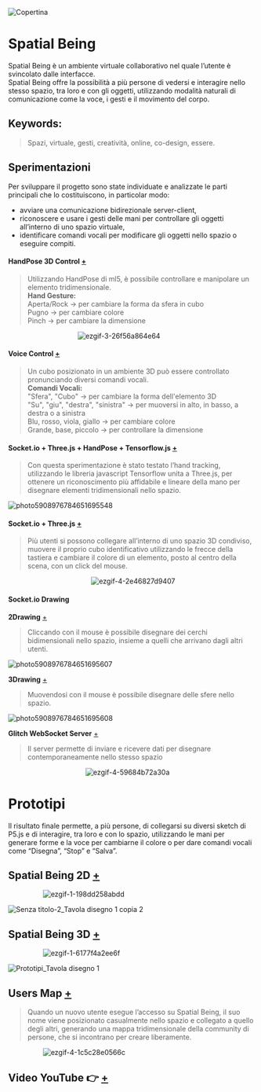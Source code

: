 ![Copertina](https://user-images.githubusercontent.com/76455356/121450001-30c0fd00-c99b-11eb-9fa9-27acaf03f537.png)

# Spatial Being
Spatial Being è un ambiente virtuale collaborativo nel quale l’utente è svincolato dalle interfacce.  
Spatial Being offre la possibilità a più persone di vedersi e interagire nello stesso spazio, tra loro e con gli oggetti, utilizzando modalità naturali di comunicazione come la voce, i gesti e il movimento del corpo.

## Keywords:
> Spazi, virtuale, gesti, creatività, online, co-design, essere.

## Sperimentazioni
Per sviluppare il progetto sono state individuate e analizzate le parti principali che lo costituiscono, in particolar modo: 
- avviare una comunicazione bidirezionale server-client, 
- riconoscere e usare i gesti delle mani per controllare gli oggetti all’interno di uno spazio virtuale,
- identificare comandi vocali per modificare gli oggetti nello spazio o eseguire compiti.

#### HandPose 3D Control [+](https://editor.p5js.org/RobertoAlesi/full/mFpSAsZWK)
>Utilizzando HandPose di ml5, è possibile controllare e manipolare un elemento tridimensionale.  
>**Hand Gesture:**    
>Aperta/Rock -> per cambiare la forma da sfera in cubo  
>Pugno -> per cambiare colore  
>Pinch -> per cambiare la dimensione  
  
&nbsp; &nbsp; &nbsp; &nbsp; &nbsp; &nbsp; &nbsp; &nbsp; &nbsp; &nbsp; &nbsp; &nbsp; &nbsp; &nbsp;&nbsp; &nbsp; &nbsp; &nbsp; &nbsp;![ezgif-3-26f56a864e64](https://user-images.githubusercontent.com/76455356/119957006-fa01e480-bfa1-11eb-95b0-16d7449cf2c1.gif)

#### Voice Control [+](https://editor.p5js.org/RobertoAlesi/full/u0AwDYMCh)
>Un cubo posizionato in un ambiente 3D può essere controllato pronunciando diversi comandi vocali.  
>**Comandi Vocali:**  
"Sfera", "Cubo" -> per cambiare la forma dell'elemento 3D  
"Su", "giu", "destra", "sinistra" -> per muoversi in alto, in basso, a destra o a sinistra  
Blu, rosso, viola, giallo -> per cambiare colore  
Grande, base, piccolo -> per controllare la dimensione  

#### Socket.io + Three.js + HandPose + Tensorflow.js [+](https://hand-pose.glitch.me)  
>Con questa sperimentazione è stato testato l’hand tracking, utilizzando le libreria javascript Tensorflow unita a Three.js, per ottenere un riconoscimento più affidabile e lineare della mano per disegnare elementi tridimensionali nello spazio.  

![photo5908976784651695548](https://user-images.githubusercontent.com/76455356/121269371-00f0f700-c8c0-11eb-9249-8c234b108080.jpg)

#### Socket.io + Three.js  [+](https://socket-three-due2.glitch.me)
>Più utenti si possono collegare all’interno di uno spazio 3D condiviso, muovere il proprio cubo identificativo utilizzando le frecce della tastiera e cambiare il colore di un elemento, posto al centro della scena, con un click del mouse.

&nbsp; &nbsp; &nbsp; &nbsp; &nbsp; &nbsp; &nbsp; &nbsp; &nbsp;&nbsp; &nbsp; &nbsp;&nbsp; &nbsp; &nbsp; &nbsp; &nbsp; &nbsp;&nbsp; &nbsp; &nbsp;&nbsp; &nbsp; &nbsp;![ezgif-4-2e46827d9407](https://user-images.githubusercontent.com/76455356/121268981-452fc780-c8bf-11eb-8804-f8f02f2cd5eb.gif)

#### Socket.io Drawing
**2Drawing** [+](https://editor.p5js.org/RobertoAlesi/full/TyDXiyUc8)
>Cliccando con il mouse è possibile disegnare dei cerchi bidimensionali nello spazio, insieme a quelli che arrivano dagli altri utenti.  

![photo5908976784651695607](https://user-images.githubusercontent.com/76455356/121272474-59c38e00-c8c6-11eb-8412-d2184024d4ef.jpg)


**3Drawing** [+](https://editor.p5js.org/RobertoAlesi/full/cez4xDvz7)
>Muovendosi con il mouse è possibile disegnare delle sfere nello spazio.  

![photo5908976784651695608](https://user-images.githubusercontent.com/76455356/121272490-65af5000-c8c6-11eb-852d-68c4e1826c0a.jpg)

**Glitch WebSocket Server** [+](https://glitch.com/edit/#!/disegni-diversi)
>Il server permette di inviare e ricevere dati per disegnare contemporaneamente nello stesso spazio  

&nbsp; &nbsp; &nbsp; &nbsp; &nbsp; &nbsp; &nbsp; &nbsp; &nbsp; &nbsp;&nbsp; &nbsp; &nbsp; &nbsp; &nbsp;&nbsp; &nbsp; &nbsp; &nbsp; &nbsp; &nbsp; ![ezgif-4-59684b72a30a](https://user-images.githubusercontent.com/76455356/121272567-a5763780-c8c6-11eb-91a3-0dc7f756ae29.gif)


# Prototipi
Il risultato finale permette, a più persone, di collegarsi su diversi sketch di P5.js e di interagire, tra loro e con lo spazio, utilizzando le mani per generare forme e la voce per cambiarne il colore o per dare comandi vocali come “Disegna”, “Stop” e “Salva”.

## Spatial Being 2D [+](https://editor.p5js.org/RobertoAlesi/full/bIxa6qOea)

&nbsp; &nbsp; &nbsp; &nbsp; &nbsp; &nbsp; &nbsp; &nbsp; &nbsp; ![ezgif-1-198dd258abdd](https://user-images.githubusercontent.com/76455356/121462803-7b4d7400-c9b1-11eb-900f-7d9a0de7866f.gif)


![Senza titolo-2_Tavola disegno 1 copia 2](https://user-images.githubusercontent.com/76455356/121460322-0d06b280-c9ad-11eb-85d6-cb5b08762022.png)


## Spatial Being 3D [+](https://editor.p5js.org/RobertoAlesi/full/0Tne-Js-i)

&nbsp; &nbsp; &nbsp; &nbsp; &nbsp; &nbsp; &nbsp; &nbsp; &nbsp; ![ezgif-1-6177f4a2ee6f](https://user-images.githubusercontent.com/76455356/121461394-0aa55800-c9af-11eb-8d9f-ea3a528f0445.gif)
  

![Prototipi_Tavola disegno 1](https://user-images.githubusercontent.com/76455356/121460184-d2047f00-c9ac-11eb-9c7e-134efab14ba9.png)



## Users Map [+](https://editor.p5js.org/RobertoAlesi/full/8Iwd_t86o)  
>Quando un nuovo utente esegue l’accesso su Spatial Being, il suo nome viene posizionato casualmente nello spazio e collegato a quello degli altri, generando una mappa tridimensionale della community di persone, che si incontrano per creare liberamente.  

&nbsp; &nbsp; &nbsp; &nbsp; &nbsp; &nbsp; &nbsp; &nbsp; &nbsp; ![ezgif-4-1c5c28e0566c](https://user-images.githubusercontent.com/76455356/121377551-b82e5200-c942-11eb-9187-a157bd71cf22.gif)  

## Video YouTube 👉 [+](https://www.youtube.com/watch?v=cTi34631a0o)
